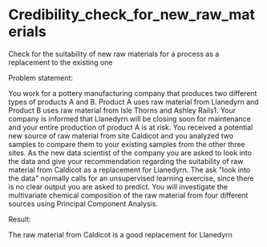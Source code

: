 # Credibility_check_for_new_raw_materials
Check for the suitability of new raw materials for a process as a replacement to the existing one

Problem statement: 

You work for a pottery manufacturing company that produces two different types of products A and B. Product A uses raw material from Llanedyrn and Product B uses raw material from Isle Thorns and Ashley Rails1. Your company is informed that Llanedyrn will be closing soon for maintenance and your entire production of product A is at risk. You received a potential new source of raw material from site Caldicot and you analyzed two samples to compare them to your existing samples from the other three sites. As the new data scientist of the company you are asked to look into the data and give your recommendation regarding the suitability of raw material from Caldicot as a replacement for Llanedyrn. The ask "look into the data" normally calls for an unsupervised learning exercise, since there is no clear output you are asked to predict. You will investigate the multivariate chemical composition of the raw material from four different sources using Principal Component Analysis.

Result:

The raw material from Caldicot is a good replacement for Llanedyrn
